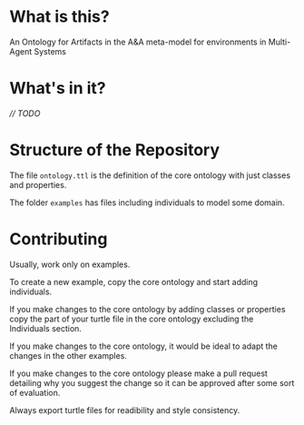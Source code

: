 # What is this?
An Ontology for Artifacts in the A&amp;A meta-model for environments in Multi-Agent Systems

# What's in it?
_// TODO_

# Structure of the Repository
The file `ontology.ttl` is the definition of the core ontology with just classes and properties.

The folder `examples` has files including individuals to model some domain.

# Contributing
Usually, work only on examples.

To create a new example, copy the core ontology and start adding individuals.

If you make changes to the core ontology by adding classes or properties copy the part of your turtle file in the core ontology excluding the Individuals section.

If you make changes to the core ontology, it would be ideal to adapt the changes in the other examples.

If you make changes to the core ontology please make a pull request detailing why you suggest the change so it can be approved after some sort of evaluation.

Always export turtle files for readibility and style consistency.



